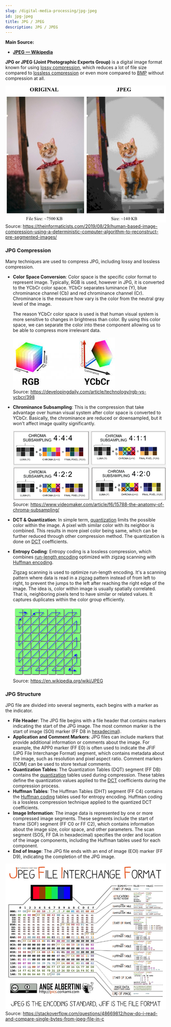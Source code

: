 ```yaml
---
slug: /digital-media-processing/jpg-jpeg
id: jpg-jpeg
title: JPG / JPEG
description: JPG / JPEG
---
```


**Main Source:**

- **[JPEG — Wikipedia](https://en.wikipedia.org/wiki/JPEG)**

**JPG or JPEG (Joint Photographic Experts Group)** is a digital image format known for using [lossy compression](/digital-signal-processing/compression#lossy-compression), which reduces a lot of file size compared to [lossless compression](/digital-signal-processing/compression#lossy-compression) or even more compared to [BMP](/digital-media-processing/bmp) without compression at all.

![Comparison between original and compressed JPG image](./jpg-comparison.png)  
Source: https://theinformaticists.com/2019/08/29/human-based-image-compression-using-a-deterministic-computer-algorithm-to-reconstruct-pre-segmented-images/

### JPG Compression

Many techniques are used to compress JPG, including lossy and lossless compression.

- **Color Space Conversion**: Color space is the specific color format to represent image. Typically, RGB is used, however in JPG, it is converted to the YCbCr color space. YCbCr separates luminance (Y), blue chrominance channel (Cb) and red chrominance channel (Cr). Chrominance is the measure how vary is the color from the neutral gray level of the image.

  The reason YCbCr color space is used is that human visual system is more sensitive to changes in brightness than color. By using this color space, we can separate the color into these component allowing us to be able to compress more irrelevant data.

  ![RGB vs YCbCr comparison](./rgb-ycbcr.jpeg)  
  Source: https://developingdaily.com/article/technology/rgb-vs-ycbcr/398

- **Chrominance Subsampling**: This is the compression that take advantage over human visual system after color space is converted to YCbCr. Basically, the chrominance are reduced or downsampled, but it won't affect image quality significantly.

  ![Comparison between chrominance subsampling method](./chrominance-subsampling.png)  
  Source: https://www.videomaker.com/article/f6/15788-the-anatomy-of-chroma-subsampling/

- **DCT & Quantization**: In simple term, [quantization](/digital-signal-processing/quantization) limits the possible color within the image. A pixel with similar color with its neighbor is combined. This results in more pixel color being same, which can be further reduced through other compression method. The quantization is done on [DCT](/digital-signal-processing/discrete-cosine-transform) coefficients.
- **Entropy Coding**: Entropy coding is a lossless compression, which combines [run-length encoding](/digital-signal-processing/compression#run-length-encoding-rle) optimized with zigzag scanning with [Huffman encoding](/digital-signal-processing/compression#huffman-encoding).

  Zigzag scanning is used to optimize run-length encoding. It's a scanning pattern where data is read in a zigzag pattern instead of from left to right, to prevent the jumps to the left after reaching the right edge of the image. The idea is, color within image is usually spatially correlated. That is, neighboring pixels tend to have similar or related values. It captures duplicates within the color group efficiently.

  ![Zigzag scanning](./zigzag-scanning.png)  
  Source: https://en.wikipedia.org/wiki/JPEG

### JPG Structure

JPG file are divided into several segments, each begins with a marker as the indicator.

- **File Header**: The JPG file begins with a file header that contains markers indicating the start of the JPG image. The most common marker is the start of image (SOI) marker (FF D8 in [hexadecimal](/computer-and-programming-fundamentals/number-system#hexadecimal)).
- **Application and Comment Markers**: JPG files can include markers that provide additional information or comments about the image. For example, the APP0 marker (FF E0) is often used to indicate the JFIF (JPG File Interchange Format) segment, which contains metadata about the image, such as resolution and pixel aspect ratio. Comment markers (COM) can be used to store textual comments.
- **Quantization Tables**: The Quantization Tables (DQT) segment (FF DB) contains the [quantization](/digital-signal-processing/quantization) tables used during compression. These tables define the quantization values applied to the [DCT](/digital-signal-processing/discrete-cosine-transform) coefficients during the compression process.
- **Huffman Tables**: The Huffman Tables (DHT) segment (FF C4) contains the [Huffman coding](/digital-signal-processing/compression#huffman-encoding) tables used for entropy encoding. Huffman coding is a lossless compression technique applied to the quantized DCT coefficients.
- **Image Information**: The image data is represented by one or more compressed image segments. These segments include the start of frame (SOF) segment (FF C0 or FF C2), which contains information about the image size, color space, and other parameters. The scan segment (SOS, FF DA in hexadecimal) specifies the order and location of the image components, including the Huffman tables used for each component.
- **End of Image**: The JPG file ends with an end of image (EOI) marker (FF D9), indicating the completion of the JPG image.

![JPG content](./jpg-content.jpg)  
Source: https://stackoverflow.com/questions/48669812/how-do-i-read-and-compare-single-bytes-from-jpeg-file-in-c
